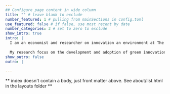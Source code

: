 ```yaml
---
## Configure page content in wide column
title: "" # leave blank to exclude
number_featured: 1 # pulling from mainSections in config.toml
use_featured: false # if false, use most recent by date
number_categories: 3 # set to zero to exclude
show_intro: true
intro: |
  I am an economist and researcher on innovation an environment at The Alliance Bioversity International & CIAT, where I have been since September 2022. 
  
  My research focus on the development and adoption of green innovations and their impact on the environment. I have expertice in quantitative and qualitative methods and text analysis using machine learning techniques.
show_outro: false
outro: |
  
---
```


** index doesn't contain a body, just front matter above.
See about/list.html in the layouts folder **